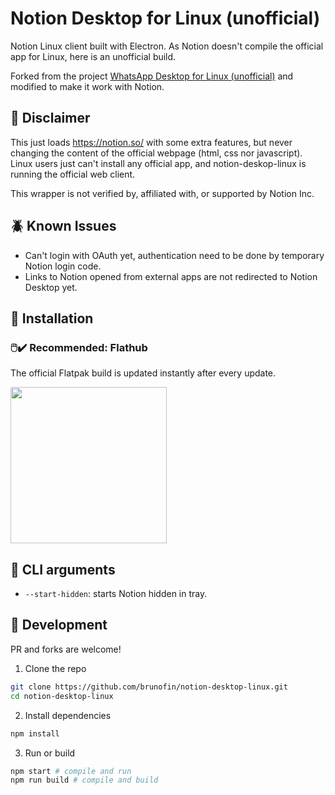 # Notion Desktop for Linux (unofficial)
Notion Linux client built with Electron. As Notion doesn't compile the official app for Linux, here is an unofficial build.

Forked from the project [WhatsApp Desktop for Linux (unofficial)](https://github.com/mimbrero/whatsapp-desktop-linux) and modified to make it work with Notion.

## 📜 Disclaimer
This just loads https://notion.so/ with some extra features, but never changing the content of the official webpage (html, css nor javascript). Linux users just can't install any official app, and notion-deskop-linux is running the official web client.

This wrapper is not verified by, affiliated with, or supported by Notion Inc.

## 🪲 Known Issues
- Can't login with OAuth yet, authentication need to be done by temporary Notion login code.
- Links to Notion opened from external apps are not redirected to Notion Desktop yet.

## 💾 Installation
### 🖱️✔️ Recommended: Flathub
The official Flatpak build is updated instantly after every update.

<a href="https://flathub.org/apps/details/io.github.brunofin.NotionAppDesktop"><img src="https://flathub.org/assets/badges/flathub-badge-en.png" width="250"></a>

## :hammer: CLI arguments
- `--start-hidden`: starts Notion hidden in tray.

## :construction: Development
PR and forks are welcome!

1. Clone the repo
```bash
git clone https://github.com/brunofin/notion-desktop-linux.git
cd notion-desktop-linux
```

2. Install dependencies
```bash
npm install
```

3. Run or build
```bash
npm start # compile and run
npm run build # compile and build
```
